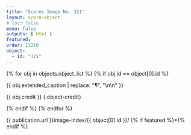```yaml
---
title: "Scores Image No. 321"
layout: score-object
# toc: false
menu: false
outputs: [ html ]
featured: 
order: 13210
object:
  - id: "321"
---
```


{% for obj in objects.object_list %}
{% if obj.id == object[0].id %}

{{ obj.extended_caption | replace: "¶", "\n\n" }}

{{ obj.credit }} {.object-credit}

{% endif %}
{% endfor %}

<div class="object-credit object-url is-print-only">

{{ publication.url }}image-index/{{ object[0].id }}/ {% if featured %}*{% endif %}

</div>
